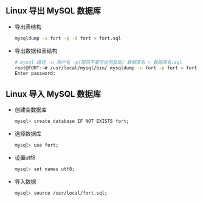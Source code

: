 ## Linux 导出 MySQL 数据库

- 导出表结构

    ```sh
    mysqldump -u fort -p -d fort > fort.sql
    ```

- 导出数据和表结构

    ```sh
    # mysql 路径 -u 用户名 -p[密码不要写在明显处] 数据库名 > 数据库名.sql
    root@FORT:~# /usr/local/mysql/bin/ mysqldump -u fort -p fort > fort.sql
    Enter password: 
    ```

## Linux 导入 MySQL 数据库

- 创建空数据库

    ```sh
    mysql> create database IF NOT EXISTS fort;
    ```

- 选择数据库

    ```sh
    mysql> use fort;
    ```

- 设置utf8

    ```sh
    mysql> set names utf8;
    ```

- 导入数据

    ```sh
    mysql> source /usr/local/fort.sql;
    ```
